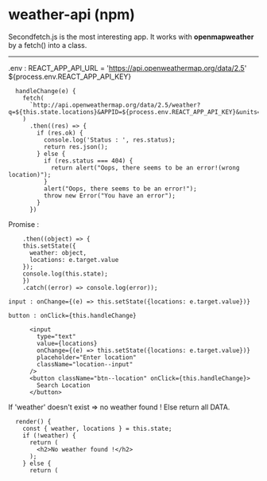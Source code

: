 # weather-api (npm)

Secondfetch.js is the most interesting app. It works with **openmapweather** by a fetch() into a class.

---

.env : REACT_APP_API_URL = 'https://api.openweathermap.org/data/2.5'
${process.env.REACT_APP_API_KEY}

```
  handleChange(e) {
    fetch(
      `http://api.openweathermap.org/data/2.5/weather?q=${this.state.locations}&APPID=${process.env.REACT_APP_API_KEY}&units=metric`
    )
      .then((res) => {
        if (res.ok) {
          console.log('Status : ', res.status);
          return res.json();
        } else {
          if (res.status === 404) {
            return alert("Oops, there seems to be an error!(wrong location)");
          }
          alert("Oops, there seems to be an error!");
          throw new Error("You have an error");
        }
      })
```

Promise :

```
    .then((object) => {
    this.setState({
      weather: object,
      locations: e.target.value
    });
    console.log(this.state);
    })
    .catch((error) => console.log(error));
```

`input : onChange={(e) => this.setState({locations: e.target.value})}`

`button : onClick={this.handleChange}`

```
      <input
        type="text"
        value={locations}
        onChange={(e) => this.setState({locations: e.target.value})}
        placeholder="Enter location"
        className="location--input"
      />
      <button className="btn--location" onClick={this.handleChange}>
        Search Location
      </button>
```

If 'weather' doesn't exist => no weather found !
Else return all DATA.

```
  render() {
    const { weather, locations } = this.state;
    if (!weather) {
      return (
        <h2>No weather found !</h2>
      );
    } else {
      return (
```